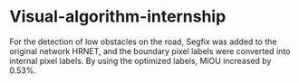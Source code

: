 # Visual-algorithm-internship
For the detection of low obstacles on the road, Segfix was added to the original network HRNET, and the boundary pixel labels were converted into internal pixel labels. By using the optimized labels, MiOU increased by 0.53%.

